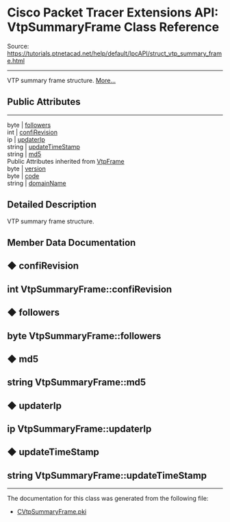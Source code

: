 # Cisco Packet Tracer Extensions API: VtpSummaryFrame Class Reference

Source: https://tutorials.ptnetacad.net/help/default/IpcAPI/struct_vtp_summary_frame.html

---

VTP summary frame structure. [More...](struct_vtp_summary_frame.html#details)

##  Public Attributes  
  
---  
byte | [followers](struct_vtp_summary_frame.html#a7817bdb49ad401b154a35a1aaa716fb9)  
int | [confiRevision](struct_vtp_summary_frame.html#afad358599cbc689970aec80d0ae0d5ce)  
ip | [updaterIp](struct_vtp_summary_frame.html#affaccba1555a7791a69833a147b6e952)  
string | [updateTimeStamp](struct_vtp_summary_frame.html#a0cedab0f55f4e640ca70fae6ebe1df08)  
string | [md5](struct_vtp_summary_frame.html#ae1de421ef358cbe9ba4fd2f9da4eba78)  
Public Attributes inherited from [VtpFrame](struct_vtp_frame.html)  
byte | [version](struct_vtp_frame.html#a71b14d5cde5328ea87575b9ced5dec1d)  
byte | [code](struct_vtp_frame.html#aaa6179cfe2e02676494f79f8f5633d30)  
string | [domainName](struct_vtp_frame.html#a49fd14bcefab6218a6346af6db83f747)  
  
## Detailed Description

VTP summary frame structure. 

## Member Data Documentation

## ◆ confiRevision

int VtpSummaryFrame::confiRevision  
---  
  
## ◆ followers

byte VtpSummaryFrame::followers  
---  
  
## ◆ md5

string VtpSummaryFrame::md5  
---  
  
## ◆ updaterIp

ip VtpSummaryFrame::updaterIp  
---  
  
## ◆ updateTimeStamp

string VtpSummaryFrame::updateTimeStamp  
---  
  
* * *

The documentation for this class was generated from the following file:

  * [CVtpSummaryFrame.pki](_c_vtp_summary_frame_8pki.html)


